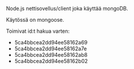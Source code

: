 Node.js nettisovellus/client joka käyttää mongoDB.

Käytössä on mongoose.

Toimivat id:t hakua varten:

- 5ca4bbcea2dd94ee58162a69
- 5ca4bbcea2dd94ee58162a7e
- 5ca4bbcea2dd94ee58162ab8
- 5ca4bbcea2dd94ee58162b02
